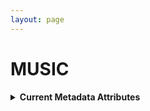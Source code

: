 ```yaml
--- 
layout: page 
---
```

# MUSIC 
<details markdown="1">
<summary><b> Current Metadata Attributes </b></summary>

## Current Metadata Attributes 

| Attribute                                           | Type      | Description                                                                                                                                                                                                                                                                                                                                                                                                                                                                                                                                                                           | Allowable Values                                                          | Required   |
|-----------------------------------------------------|-----------|---------------------------------------------------------------------------------------------------------------------------------------------------------------------------------------------------------------------------------------------------------------------------------------------------------------------------------------------------------------------------------------------------------------------------------------------------------------------------------------------------------------------------------------------------------------------------------------|----------------------------------------------------------------|------------|
| lab_id                                              | Textfield | An internal field labs can use it to add whatever ID(s) they want or need for dataset validation and tracking. This could be a single ID (e.g., "Visium_9OLC_A4_S1") or a delimited list of IDs (e.g., “9OL; 9OLC.A2; Visium_9OLC_A4_S1”). This field will not be accessible to anyone outside of the consortium and no effort will be made to check if IDs provided by one data provider are also used by another.                                                                                                                                                                   |                                                                | False      |
| analyte_class                                       | Allowable Value      | Analytes are the target molecules being measured with the assay.                                                                                                                                                                                                                                                                                                                                                                                                                                                                                                                      |  ```Chromatin``` ```DNA``` ```DNA + RNA``` ```Endogenous fluorophores``` ```Fluorochrome``` ```Lipid``` ```Metabolite``` ```Nucleic acid and protein``` ```Peptide``` ```Polysaccharide``` ```Protein``` ```RNA  ```| True       |
| acquisition_instrument_vendor                       | Allowable Value      | An acquisition instrument is the device that contains the signal detection hardware and signal processing software. Assays generate signals such as light of various intensities or color or signals representing the molecular mass.                                                                                                                                                                                                                                                                                                                                                 | ```Akoya Biosciences``` ```Andor``` ```BGI Genomics``` ```Bruker``` ```Cytiva``` ```Evident Scientific (Olympus)``` ```GE Healthcare``` ```Hamamatsu``` ```Huron Digital Pathology``` ```Illumina``` ```In-House``` ```Ionpath``` ```Keyence``` ```Leica Biosystems``` ```Leica Microsystems``` ```Motic``` ```NanoString``` ```Resolve Biosciences``` ```Sciex``` ```Standard BioTools (Fluidigm)``` ```Thermo Fisher Scientific``` ```Zeiss Microscopy``` | True       |
| acquisition_instrument_model                        | Allowable Value      | Manufacturers of an acquisition instrument may offer various versions (models) of that instrument with different features or sensitivities. Differences in features or sensitivities may be relevant to processing or interpretation of the data.                                                                                                                                                                                                                                                                                                                                     | ```Aperio AT2``` ```Aperio CS2``` ```Axio Observer 3``` ```Axio Observer 5``` ```Axio Observer 7``` ```Axio Scan.Z1``` ```BZ-X710``` ```BZ-X800``` ```BZ-X810``` ```CosMx Spatial Molecular Imager``` ```Custom: Multiphoton``` ```Digital Spatial Profiler``` ```DM6 B``` ```DNBSEQ-T7``` ```EVOS M7000``` ```HiSeq 2500``` ```HiSeq 4000``` ```Hyperion Imaging System``` ```IN Cell Analyzer 2200``` ```Lightsheet 7``` ```MALDI timsTOF Flex Prototype``` ```MIBIscope``` ```MoticEasyScan One``` ```NanoZoomer 2.0-HT``` ```NanoZoomer S210``` ```NanoZoomer S360``` ```NanoZoomer S60``` ```NanoZoomer-SQ``` ```NextSeq 2000``` ```NextSeq 500``` ```NextSeq 550``` ```NovaSeq 6000``` ```NovaSeq X``` ```NovaSeq X Plus``` ```Orbitrap Eclipse Tribrid``` ```Orbitrap Fusion Lumos Tribrid``` ```Phenocycler-Fusion 1.0``` ```Phenocycler-Fusion 2.0``` ```PhenoImager Fusion``` ```Q Exactive``` ```Q Exactive HF``` ```Q Exactive UHMR``` ```QTRAP 5500``` ```Resolve Biosciences Molecular Cartography``` ```SCN400``` ```STELLARIS 5``` ```TissueScope LE Slide Scanner``` ```Unknown``` ```VS200 Slide Scanner``` ```Xenium Analyzer``` ```Zyla 4.2 sCMOS``` | True       |
| source_storage_duration_value                       | Numeric   | How long was the source material (parent) stored, prior to this sample being processed.                                                                                                                                                                                                                                                                                                                                                                                                                                                                                               |                                                                | True       |
| source_storage_duration_unit                        | Allowable Value      | The time duration unit of measurement                                                                                                                                                                                                                                                                                                                                                                                                                                                                                                                                                 | ```hour``` ```month``` ```day``` ```minute``` ```year``` | True       |
| time_since_acquisition_instrument_calibration_value | Numeric   | The amount of time since the acqusition instrument was last serviced by the vendor. This provides a metric for assessing drift in data capture.                                                                                                                                                                                                                                                                                                                                                                                                                                       |                                                                | False      |
| time_since_acquisition_instrument_calibration_unit  | Allowable Value      | The time unit of measurement                                                                                                                                                                                                                                                                                                                                                                                                                                                                                                                                                          |```Column-by-column``` ```Not applicable``` ```Row-by-row``` ```Snake-by-columns``` ```Snake-by-rows``` | False      |
| contributors_path                                   | Textfield | The path to the file with the ORCID IDs for all contributors of this dataset (e.g., "./extras/contributors.tsv" or "./contributors.tsv"). This is an internal metadata field that is just used for ingest.                                                                                                                                                                                                                                                                                                                                                                            |                                                                | True       |
| data_path                                           | Textfield | The top level directory containing the raw and/or processed data. For a single dataset upload this might be "." where as for a data upload containing multiple datasets, this would be the directory name for the respective dataset. For instance, if the data is within a directory called "TEST001-RK" use syntax "./TEST001-RK" for this field. If there are multiple directory levels, use the format "./TEST001-RK/Run1/Pass2" in which "Pass2" is the subdirectory where the single dataset's data is stored. This is an internal metadata field that is just used for ingest. |                                                                | True       |
| barcode_read                                        | Allowable Value      | Which read file contains the cell or capture spot barcode. This should be included when constructing sequencing libraries with a non-commercial kit. This field is required if the source material is barcoded. This field is used to determine which analysis pipeline to run.                                                                                                                                                                                                                                                                                                       | ```Read 2 (R2)``` ```Read 1 (R1)``` ```Not applicable``` | True       |
| barcode_size                                        | Allowable Value  | Length of the cell or capture spot barcode in base pairs. Cell and capture spot barcodes are, for example, 3 x 8 bp sequences that are spaced by constant sequences, the offsets. This should be included when constructing sequencing libraries with a non-commercial kit. This field is required if the source material is barcoded.  This field is used to determine which analysis pipeline to run.                                                                                                                                                                               | ```14``` ```16``` ```40``` ```8,8,8``` ```8,6``` ```14-17,14,14``` ```Not applicable```                          | True       |
| umi_read                                            | Allowable Value      | Which read file contains the UMI barcode. This should be included when constructing sequencing libraries with a non-commercial kit.                                                                                                                                                                                                                                                                                                                                                                                                                                                   | ```Read 2 (R2)``` ```Read 1 (R1)``` ```Not applicable``` | True       |
| umi_size                                            | Allowable Value  | Length of the umi barcode in base pairs. This should be included when constructing sequencing libraries with a non-commercial kit. This field is required if UMI are present. This field is used to determine which analysis pipeline to run.                                                                                                                                                                                                                                                                                                                                         | ```8``` ```9``` ```10``` ```12``` ```Not applicable```                                                   | True       |
| assay_input_entity                                  | Allowable Value      | This is the entity from which the analyte is being captured. For example, for bulk sequencing this would be "tissue", while it would be "single cell" for single cell sequencing. This field is used to determine which analysis pipeline to run.                                                                                                                                                                                                                                                                                                                                     | ```area of interest``` ```single cell``` ```single nucleus``` ```spot``` ```tissue (bulk)``` | True       |
| number_of_input_cells_or_nuclei                     | Numeric   | How many cells or nuclei were input to the assay? This is typically not available for preparations working with bulk tissue.                                                                                                                                                                                                                                                                                                                                                                                                                                                          |                                                                | False      |
| library_adapter_sequence                            | Textfield | 5’ and/or 3’ read adapter sequences used as part of the library preparation protocol to render the library compatible with the sequencing protocol and instrumentation. This should be provided as comma-separated list of key:value pairs (adapter name:sequence).                                                                                                                                                                                                                                                                                                                   |                                                                | True       |
| library_average_fragment_size                       | Numeric   | Average size of sequencing library fragments estimated via gel electrophoresis or bioanalyzer/tapestation. Numeric value in base pairs (bp).                                                                                                                                                                                                                                                                                                                                                                                                                                          |                                                                | True       |
| library_input_amount_value                          | Numeric   | The amount of cDNA, after amplification, that was used for library construction.                                                                                                                                                                                                                                                                                                                                                                                                                                                                                                      |                                                                | False      |
| library_input_amount_unit                           | Allowable Value      | unit of library input amount value                                                                                                                                                                                                                                                                                                                                                                                                                                                                                                                                                    | ```ng``` ```ul``` | False      |
| library_output_amount_value                         | Numeric   | Total amount (eg. nanograms) of library after the clean-up step of final pcr amplification step. Answer the question: What is the Qubit measured concentration (ng/ul) times the elution volume (ul) after the final clean-up step?                                                                                                                                                                                                                                                                                                                                                   |                                                                | False      |
| library_output_amount_unit                          | Allowable Value      | Units of library final yield.                                                                                                                                                                                                                                                                                                                                                                                                                                                                                                                                                         | ```ng``` ```ul``` | False      |
| library_concentration_value                         | Numeric   | The concentration value of the pooled library samples submitted for sequencing.                                                                                                                                                                                                                                                                                                                                                                                                                                                                                                       |                                                                | True       |
| library_concentration_unit                          | Allowable Value      | Unit of library concentration value.                                                                                                                                                                                                                                                                                                                                                                                                                                                                                                                                                  | ```ng/ul``` ```nM``` | True       |
| library_layout                                      | Allowable Value      | Whether the library was generated for single-end or paired end sequencing                                                                                                                                                                                                                                                                                                                                                                                                                                                                                                             | ```paired-end``` ```single-end``` | True       |
| library_preparation_kit                             | Allowable Value      | Reagent kit used for library preparation                                                                                                                                                                                                                                                                                                                                                                                                                                                                                                                                              | ```10X Genomics; Automated Library Construction Kit``` ```24 rxns; PN 1000428``` ```10X Genomics; Chromium Next GEM Automated Single Cell 5' Kit v2``` ```24 rxns; PN 1000290``` ```10X Genomics; Chromium Next GEM Automated Single Cell 5' Kit v2``` ```4 rxns; PN 1000298``` ```10X Genomics; Chromium Next GEM Single Cell 3' GEM``` ```Library & Gel Bead Kit v3.1``` ```16 rxns; PN 1000121``` ```10X Genomics; Chromium Next GEM Single Cell 3' HT Kit v3.1``` ```48 rxns; PN 1000348``` ```10X Genomics; Chromium Next GEM Single Cell 3' HT Kit v3.1``` ```8 rxns; PN 1000370``` ```10X Genomics; Chromium Next GEM Single Cell 3' Kit v3.1``` ```16 rxns; PN 1000268``` ```10X Genomics; Chromium Next GEM Single Cell 3' Kit v3.1``` ```4 rxns; PN 1000269``` ```10X Genomics; Chromium Next GEM Single Cell 5' Kit v2``` ```16 rxns; PN 1000263``` ```10X Genomics; Chromium Next GEM Single Cell 5' Kit v2``` ```4 rxns; PN 1000265``` ```10X Genomics; Chromium Next GEM Single Cell Fixed RNA Hybridization & Library Kit``` ```4 rxns; PN 1000415``` ```10X Genomics; Chromium NextGem Single Cell Multiome ATAC + Gene Expression Reagent Bundle``` ```16 rxn; PN 1000283``` ```10X Genomics; Chromium NextGem Single Cell Multiome ATAC + Gene Expression Reagent Bundle``` ```4 rxn; PN 1000285``` ```10X Genomics; Chromium Single Cell 3' GEM``` ```Library & Gel Bead Kit v3``` ```4 rxns PN 1000092``` ```10X Genomics; Chromium Single Cell 3' Library & Gel Bead Kit``` ```4 rxns; PN 120267``` ```10X Genomics; Visium CytAssist Spatial Gene Expression for FFPE``` ```Human Transcriptome``` ```11 mm``` ```2 reactions; PN 1000522``` ```10X Genomics; Visium CytAssist Spatial Gene Expression for FFPE``` ```Human Transcriptome``` ```6.5mm``` ```4 reactions; PN 1000520``` ```10X Genomics; Visium Spatial for FFPE Gene Expression Kit``` ```Human Transcriptome``` ```1 slides``` ```4 reactions; PN 1000338``` ```10X Genomics; Visium Spatial for FFPE Gene Expression Kit``` ```Mouse Transcriptome``` ```4 rxns; PN 1000339``` ```10X Genomics; Visium Spatial Gene Expression Slide and Reagent Kit``` ```1 slides``` ```4 reactions; PN 1000187``` ```10X Genomics; Visium Spatial Gene Expression Slide and Reagent Kit``` ```4 slides``` ```16 reactions; PN 1000184``` ```Custom``` ```Illumina; TruSeq Stranded mRNA Library Prep (48 samples); PN 20020594``` ```Illumina; TruSeq Stranded mRNA Library Prep (96 samples); PN 20020595``` ```New England BioLabs; NEBNext Ultra II RNA Library Prep Kit for Illumina; PN E7770``` ```Parse Biosciences; Evercode WT Mini v2 Kit``` ```12 rxns; PN ECW02010``` ```Parse Biosciences; Evercode WT v2 Kit``` ```48 rxns; PN ECW02030)``` | True       |
| sample_indexing_kit                                 | Allowable Value      | Indexes are needed for multiplexing sequencing libraries for simultaneous sequencing (pooling) and proper attachment to the Illumina flowcell. Each indexing kit would have a number of compatible sequences ("sample indexing sets") that are used to label some number of samples (the number of sets depend on the kit).                                                                                                                                                                                                                                                           | ```10X Genomics; Chromium i7 Sample Index Plate (96 rxn); PN 220103``` ```10X Genomics; Dual Index Kit TS``` ```Set A; PN 1000251``` ```10X Genomics; Dual Index Kit TT``` ```Set A (96 rxn); PN 1000215``` ```10X Genomics; Single Index Kit N``` ```Set A (96 rxn); PN 1000212``` ```Custom``` ```Illumina; IDT for Illumina - TruSeq RNA UD Indexes v2 (96 Indexes``` ```96 Samples); PN 20040871``` ```Illumina; TruSeq RNA CD Index Plate (96 Indexes``` ```96 Samples); PN 20019792``` ```Illumina; TruSeq RNA Single Indexes Set A (12 Indexes``` ```48 Samples); PN 20020492``` ```Illumina; TruSeq RNA Single Indexes Set B (12 Indexes``` ```48 Samples); PN 20020493``` ```Integrated DNA Technologies: Custom DNA Oligos``` ```NanoString Technologies; GeoMx Seq Code Pack; PN GMX-NGS-SEQ-AB``` ```NanoString Technologies; GeoMx Seq Code Pack; PN GMX-NGS-SEQ-CD``` ```NanoString Technologies; GeoMx Seq Code Pack; PN GMX-NGS-SEQ-EF``` ```NanoString Technologies; GeoMx Seq Code Pack; PN GMX-NGS-SEQ-GH``` ```Not applicable``` ```Parse Biosciences; Fragmentation Reagents; PN WX100``` ```Parse Biosciences; UDI Plate - WT; PN UDI1001 ```| True       |
| sample_indexing_set                                 | Textfield | The specific sequencing barcode index set used, selected from the sample indexing kit. Example: For 10X this might be "SI-GA-A1", for Nextera "N505 - CTCCTTAC"                                                                                                                                                                                                                                                                                                                                                                                                                       |                                                                | False      |
| is_technical_replicate                             | Allowable Value  | Is the sequencing reaction run in replicate, "Yes" or "No". If "Yes", FASTQ files in dataset need to be merged.                                                                                                                                                                                                                                                                                                                                                                                                                                                                       | ```Yes``` ```No```                                                           | True       |
| expected_entity_capture_count                       | Numeric   | Number of cells, nuclei or capture spots expected to be captured by the assay. For Visium this is the total number of spots covered by tissue, within the capture area.                                                                                                                                                                                                                                                                                                                                                                                                               |                                                                | False      |
| sequencing_reagent_kit                              | Allowable Value      | Reagent kit used for sequencing                                                                                                                                                                                                                                                                                                                                                                                                                                                                                                                                                       |```Custom``` ```Illumina; HiSeq 3000/4000 PE Cluster Kit PE-410-1001; PN 1000283``` ```Illumina; NextSeq 1000/2000 P2 Reagent v3 Kit (100 Cycles); PN 20046811``` ```Illumina; NextSeq 1000/2000 P2 Reagent v3 Kit (200 Cycles); PN 20046812``` ```Illumina; NextSeq 1000/2000 P2 Reagent v3 Kit (300 Cycles); PN 20046813``` ```Illumina; NextSeq 2000 P3 Reagent Kit (300 Cycles); PN 20040561``` ```Illumina; NextSeq 2000 P3 Reagents Kit (100 Cycles); PN 20040559``` ```Illumina; NextSeq 500/550 Hi Output Kit 150 Cycles; v2.5; PN 20024907``` ```Illumina; NextSeq 500/550 Hi Output Kit 75 Cycles v2.5; PN 20024906``` ```Illumina; NextSeq 500/550 Mid Output Kit 150 Cycles v2.5; PN 20024904``` ```Illumina; NovaSeq 6000 S1 Reagent Kit (200 Cycles); PN 20012864``` ```Illumina; NovaSeq 6000 S1 Reagent v1.5 Kit (100 Cycles); PN 20028319``` ```Illumina; NovaSeq 6000 S1 Reagent v1.5 Kit (200 Cycles); PN 20028318``` ```Illumina; NovaSeq 6000 S1 Reagent v1.5 Kit (300 Cycles); PN 20028317``` ```Illumina; NovaSeq 6000 S2 Reagent v1.5 Kit (100 Cycles); PN 20028316``` ```Illumina; NovaSeq 6000 S4 Reagent Kit v1.5 (300 cycles); PN 20028312``` ```Illumina; NovaSeq 6000 S4 Reagent v1.5 Kit (200 Cycles); PN 20028313``` ```Illumina; NovaSeq 6000 SP Reagent v1.5 Kit (100 Cycles); PN 20028401``` ```Illumina; NovaSeq X Series 1.5B Reagent Kit (100 Cycle); PN 20104703``` ```Illumina; NovaSeq X Series 1.5B Reagent Kit (200 Cycle); PN 20104704``` ```Illumina; NovaSeq X Series 1.5B Reagent Kit (300 Cycle); PN 20104705``` ```Illumina; NovaSeq X Series 10B Reagent Kit (100 Cycle); PN 20085596``` ```Illumina; NovaSeq X Series 10B Reagent Kit (200 Cycle); PN 20085595``` ```Illumina; NovaSeq X Series 10B Reagent Kit (300 Cycle); PN 20085594``` | True       |
| sequencing_read_format                              | Textfield | Number of sequencing cycles in each round of sequencing (i.e., Read1, i7 index, i5 index, and Read2). This is reported as a comma-delimited list. Example: For 10X snATAC-seq (R1,Index,R2,R3) this might be: 50,8,16,50. For SNARE-seq2 this might be: 75,94,8,75                                                                                                                                                                                                                                                                                                                    |                                                                | True       |
| sequencing_batch_id                                 | Textfield | The ID for the sequencing run. This could, for example, be the chip ID and should allow users the ability to determine which samples were processed together in a sequencing run. It is recommended that data providers prefix the ID with the center name, to prevent values overlapping across centers.                                                                                                                                                                                                                                                                             |                                                                | False      |
| capture_batch_id                                    | Textfield | A lab-generated ID to identify which cells were captured at the same time. This would, for example, be an ID to denote which datasets were derived from a single 10X Genomics Chromium Controller run. In the case of the 10X Controller this could be the chip ID and would allow users the ability to determine which samples were processed together in a Chromium controller. It is recommended that data providers prefix the ID with the center name, to prevent values overlapping across centers.                                                                             |                                                                | False      |
| preparation_instrument_vendor                       | Allowable Value      | The manufacturer of the instrument used to prepare (staining/processing) the sample for the assay. If an automatic slide staining method was indicated this field should list the manufacturer of the instrument.                                                                                                                                                                                                                                                                                                                                                                     | ```10x Genomics``` ```Hamamatsu``` ```HTX Technologies``` ```In-House``` ```Leica Biosystems``` ```Not applicable``` ```Roche Diagnostics``` ```SunChrom``` ```Thermo Fisher Scientific``` | False      |
| preparation_instrument_model                        | Allowable Value      | Manufacturers of a staining system instrument may offer various versions (models) of that instrument with different features. Differences in features or sensitivities may be relevant to processing or interpretation of the data.                                                                                                                                                                                                                                                                                                                                                   | ```AutoStainer XL``` ```Chromium Connect``` ```Chromium Controller``` ```Chromium iX``` ```Chromium X``` ```Discovery Ultra``` ```EVOS M7000``` ```M3+ Sprayer``` ```M5 Sprayer``` ```NanoZoomer S210``` ```NanoZoomer S360``` ```NanoZoomer S60``` ```Not applicable``` ```ST5020 Multistainer``` ```Sublimator``` ```SunCollect Sprayer``` ```TM-Sprayer``` ```Visium CytAssist ```| False      |
| metadata_schema_id                                  | Textfield | The string that serves as the definitive identifier for the metadata schema version and is readily interpretable by computers for data validation and processing. Example: 22bc762a-5020-419d-b170-24253ed9e8d9                                                                                                                                                                                                                                                                                                                                                                       |                                                                | True       |
| amount_of_input_analyte_value                       | Numeric   | The amount of RNA or DNA input to the assay, typically measured by a Qubit, BioAnalyzer, or TapeStation. In most single cell/nuclei assays, this value isn't available.                                                                                                                                                                                                                                                                                                                                                                                                               |                                                                | False      |
| preparation_instrument_kit                          | Allowable Value      | The reagent kit used with the preparation instrument.                                                                                                                                                                                                                                                                                                                                                                                                                                                                                                                                 | ```10X Genomics; Chromium Next GEM Chip G Single Cell Kit``` ```16 rxns; PN 1000127``` ```10X Genomics; Chromium Next GEM Chip G Single Cell Kit``` ```48 rxns; PN 1000120``` ```10X Genomics; Chromium Next GEM Chip K Automated Single Cell Kit``` ```48 rxns; PN 1000289``` ```10X Genomics; Chromium Next GEM Chip K Single Cell Kit``` ```16 rxns; PN 1000287``` ```10X Genomics; Chromium Next GEM Chip K Single Cell Kit``` ```48 rxns; PN 1000286``` ```10X Genomics; Chromium Next GEM Chip Q Single Cell Kit``` ```16 rxns; PN 1000422``` ```10X Genomics; Chromium NextGem Single Cell Multiome ATAC + Gene Expression Reagent Bundle``` ```16 rxn; PN 1000283``` ```10X Genomics; Chromium NextGem Single Cell Multiome ATAC + Gene Expression Reagent Bundle``` ```4 rxn; PN 1000285``` ```10X Genomics; Visium FFPE Reagent Kit v2-Small``` ```PN 1000436``` ```Custom``` | False      |
| preparation_protocol_doi                            | Textfield      | DOI for the protocols.io page that describes the assay or sample procurment and preparation. For example for an imaging assay, the protocol might include staining of a section through the creation of an OME-TIFF file. In this case the protocol would include any image processing steps required to create the OME-TIFF file. Example: https://dx.doi.org/10.17504/protocols.io.eq2lyno9qvx9/v1                                                                                                                                                                                  |                                                                | True       |
| is_targeted                                        | Allowable Value  | Specifies whether or not a specific molecule(s) is/are targeted for detection/measurement by the assay ("Yes" or "No"). The CODEX analyte is protein.                                                                                                                                                                                                                                                                                                                                                                                                                                 | ```Yes``` ```No```                                                           | True       |
| parent_sample_id                                    | Textfield | Unique HuBMAP or SenNet identifier of the sample (i.e., block, section or suspension) used to perform this assay. For example, for a RNAseq assay, the parent would be the suspension, whereas, for one of the imaging assays, the parent would be the tissue section. If an assay comes from multiple parent samples then this should be a comma separated list. Example: HBM386.ZGKG.235, HBM672.MKPK.442 or SNT232.UBHJ.322, SNT329.ALSK.102                                                                                                                                       |                                                                | True       |
| umi_offset                                          | Allowable Value  | Position in the read at which the UMI barcode starts. This should be included when constructing sequencing libraries with a non-commercial kit.                                                                                                                                                                                                                                                                                                                                                                                                                                       | ```0``` ```16``` ```Not applicable```                                                            | True       |
| dataset_type                                        | Allowable Value      | The specific type of dataset being produced.                                                                                                                                                                                                                                                                                                                                                                                                                                                                                                                                          | ```10X Multiome``` ```2D Imaging Mass Cytometry``` ```ATACseq``` ```Auto-fluorescence``` ```Cell DIVE``` ```CODEX``` ```Confocal``` ```CosMx``` ```CyCIF``` ```DBiT``` ```DESI``` ```Enhanced Stimulated Raman Spectroscopy (SRS)``` ```GeoMx (nCounter)``` ```GeoMx (NGS)``` ```HiFi-Slide``` ```Histology``` ```LC-MS``` ```Light Sheet``` ```MALDI``` ```MERFISH``` ```MIBI``` ```Molecular Cartography``` ```MUSIC``` ```nanoSPLITS``` ```PhenoCycler``` ```Resolve``` ```RNAseq``` ```RNAseq (with probes)``` ```Second Harmonic Generation (SHG)``` ```SIMS``` ```SNARE-seq2``` ```Stereo-seq``` ```Thick section Multiphoton MxIF``` ```Visium (no probes)``` ```Visium (with probes)``` ```Xenium```| True       |
| barcode_offset                                      | Allowable Value  | Positions in the read at which the cell or capture spot barcodes start. Cell and capture spot barcodes are, for example, 3 x 8 bp sequences that are spaced by constant sequences (the offsets). First barcode at position 0, then 38, then 76. This should be included when constructing sequencing libraries with a non-commercial kit.                                                                                                                                                                                                                                             | ```0``` ```8``` ```20``` ```1,27``` ```0,38,76``` ```10,48,78``` ```10,48,86``` ```0,20-23,41-44``` ```Not applicable``` | True       |
| amount_of_input_analyte_unit                        | Allowable Value      | Units of amount of entity input to assay value                                                                                                                                                                                                                                                                                                                                                                                                                                                                                                                                        | ```ug``` ```ng``` | False      |

</details>